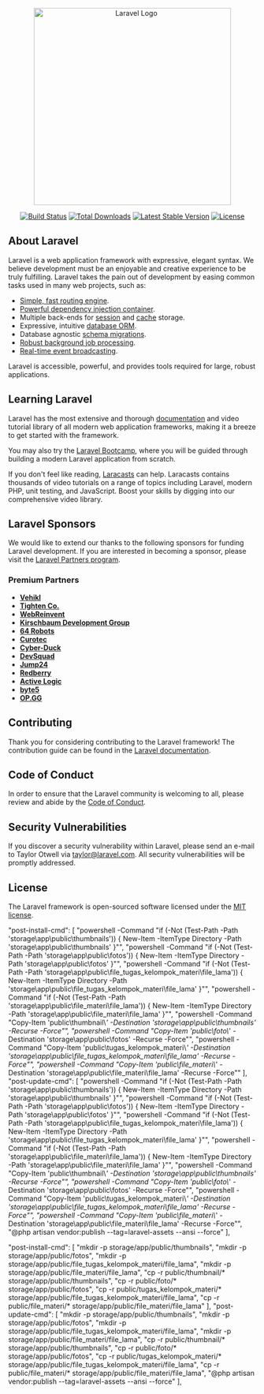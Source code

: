 <p align="center"><a href="https://laravel.com" target="_blank"><img src="https://raw.githubusercontent.com/laravel/art/master/logo-lockup/5%20SVG/2%20CMYK/1%20Full%20Color/laravel-logolockup-cmyk-red.svg" width="400" alt="Laravel Logo"></a></p>

<p align="center">
<a href="https://github.com/laravel/framework/actions"><img src="https://github.com/laravel/framework/workflows/tests/badge.svg" alt="Build Status"></a>
<a href="https://packagist.org/packages/laravel/framework"><img src="https://img.shields.io/packagist/dt/laravel/framework" alt="Total Downloads"></a>
<a href="https://packagist.org/packages/laravel/framework"><img src="https://img.shields.io/packagist/v/laravel/framework" alt="Latest Stable Version"></a>
<a href="https://packagist.org/packages/laravel/framework"><img src="https://img.shields.io/packagist/l/laravel/framework" alt="License"></a>
</p>

## About Laravel

Laravel is a web application framework with expressive, elegant syntax. We believe development must be an enjoyable and creative experience to be truly fulfilling. Laravel takes the pain out of development by easing common tasks used in many web projects, such as:

- [Simple, fast routing engine](https://laravel.com/docs/routing).
- [Powerful dependency injection container](https://laravel.com/docs/container).
- Multiple back-ends for [session](https://laravel.com/docs/session) and [cache](https://laravel.com/docs/cache) storage.
- Expressive, intuitive [database ORM](https://laravel.com/docs/eloquent).
- Database agnostic [schema migrations](https://laravel.com/docs/migrations).
- [Robust background job processing](https://laravel.com/docs/queues).
- [Real-time event broadcasting](https://laravel.com/docs/broadcasting).

Laravel is accessible, powerful, and provides tools required for large, robust applications.

## Learning Laravel

Laravel has the most extensive and thorough [documentation](https://laravel.com/docs) and video tutorial library of all modern web application frameworks, making it a breeze to get started with the framework.

You may also try the [Laravel Bootcamp](https://bootcamp.laravel.com), where you will be guided through building a modern Laravel application from scratch.

If you don't feel like reading, [Laracasts](https://laracasts.com) can help. Laracasts contains thousands of video tutorials on a range of topics including Laravel, modern PHP, unit testing, and JavaScript. Boost your skills by digging into our comprehensive video library.

## Laravel Sponsors

We would like to extend our thanks to the following sponsors for funding Laravel development. If you are interested in becoming a sponsor, please visit the [Laravel Partners program](https://partners.laravel.com).

### Premium Partners

- **[Vehikl](https://vehikl.com/)**
- **[Tighten Co.](https://tighten.co)**
- **[WebReinvent](https://webreinvent.com/)**
- **[Kirschbaum Development Group](https://kirschbaumdevelopment.com)**
- **[64 Robots](https://64robots.com)**
- **[Curotec](https://www.curotec.com/services/technologies/laravel/)**
- **[Cyber-Duck](https://cyber-duck.co.uk)**
- **[DevSquad](https://devsquad.com/hire-laravel-developers)**
- **[Jump24](https://jump24.co.uk)**
- **[Redberry](https://redberry.international/laravel/)**
- **[Active Logic](https://activelogic.com)**
- **[byte5](https://byte5.de)**
- **[OP.GG](https://op.gg)**

## Contributing

Thank you for considering contributing to the Laravel framework! The contribution guide can be found in the [Laravel documentation](https://laravel.com/docs/contributions).

## Code of Conduct

In order to ensure that the Laravel community is welcoming to all, please review and abide by the [Code of Conduct](https://laravel.com/docs/contributions#code-of-conduct).

## Security Vulnerabilities

If you discover a security vulnerability within Laravel, please send an e-mail to Taylor Otwell via [taylor@laravel.com](mailto:taylor@laravel.com). All security vulnerabilities will be promptly addressed.

## License

The Laravel framework is open-sourced software licensed under the [MIT license](https://opensource.org/licenses/MIT).

"post-install-cmd": [
            "powershell -Command \"if (-Not (Test-Path -Path 'storage\\app\\public\\thumbnails')) { New-Item -ItemType Directory -Path 'storage\\app\\public\\thumbnails' }\"",
            "powershell -Command \"if (-Not (Test-Path -Path 'storage\\app\\public\\fotos')) { New-Item -ItemType Directory -Path 'storage\\app\\public\\fotos' }\"",
            "powershell -Command \"if (-Not (Test-Path -Path 'storage\\app\\public\\file_tugas_kelompok_materi\\file_lama')) { New-Item -ItemType Directory -Path 'storage\\app\\public\\file_tugas_kelompok_materi\\file_lama' }\"",
            "powershell -Command \"if (-Not (Test-Path -Path 'storage\\app\\public\\file_materi\\file_lama')) { New-Item -ItemType Directory -Path 'storage\\app\\public\\file_materi\\file_lama' }\"",
            "powershell -Command \"Copy-Item 'public\\thumbnail\\*' -Destination 'storage\\app\\public\\thumbnails' -Recurse -Force\"",
            "powershell -Command \"Copy-Item 'public\\foto\\*' -Destination 'storage\\app\\public\\fotos' -Recurse -Force\"",
            "powershell -Command \"Copy-Item 'public\\tugas_kelompok_materi\\*' -Destination 'storage\\app\\public\\file_tugas_kelompok_materi\\file_lama' -Recurse -Force\"",
            "powershell -Command \"Copy-Item 'public\\file_materi\\*' -Destination 'storage\\app\\public\\file_materi\\file_lama' -Recurse -Force\""
        ],
        "post-update-cmd": [
            "powershell -Command \"if (-Not (Test-Path -Path 'storage\\app\\public\\thumbnails')) { New-Item -ItemType Directory -Path 'storage\\app\\public\\thumbnails' }\"",
            "powershell -Command \"if (-Not (Test-Path -Path 'storage\\app\\public\\fotos')) { New-Item -ItemType Directory -Path 'storage\\app\\public\\fotos' }\"",
            "powershell -Command \"if (-Not (Test-Path -Path 'storage\\app\\public\\file_tugas_kelompok_materi\\file_lama')) { New-Item -ItemType Directory -Path 'storage\\app\\public\\file_tugas_kelompok_materi\\file_lama' }\"",
            "powershell -Command \"if (-Not (Test-Path -Path 'storage\\app\\public\\file_materi\\file_lama')) { New-Item -ItemType Directory -Path 'storage\\app\\public\\file_materi\\file_lama' }\"",
            "powershell -Command \"Copy-Item 'public\\thumbnail\\*' -Destination 'storage\\app\\public\\thumbnails' -Recurse -Force\"",
            "powershell -Command \"Copy-Item 'public\\foto\\*' -Destination 'storage\\app\\public\\fotos' -Recurse -Force\"",
            "powershell -Command \"Copy-Item 'public\\tugas_kelompok_materi\\*' -Destination 'storage\\app\\public\\file_tugas_kelompok_materi\\file_lama' -Recurse -Force\"",
            "powershell -Command \"Copy-Item 'public\\file_materi\\*' -Destination 'storage\\app\\public\\file_materi\\file_lama' -Recurse -Force\"",
            "@php artisan vendor:publish --tag=laravel-assets --ansi --force"
        ],


"post-install-cmd": [
            "mkdir -p storage/app/public/thumbnails",
            "mkdir -p storage/app/public/fotos",
            "mkdir -p storage/app/public/file_tugas_kelompok_materi/file_lama",
            "mkdir -p storage/app/public/file_materi/file_lama",
            "cp -r public/thumbnail/* storage/app/public/thumbnails",
            "cp -r public/foto/* storage/app/public/fotos",
            "cp -r public/tugas_kelompok_materi/* storage/app/public/file_tugas_kelompok_materi/file_lama",
            "cp -r public/file_materi/* storage/app/public/file_materi/file_lama"
        ],
        "post-update-cmd": [
            "mkdir -p storage/app/public/thumbnails",
            "mkdir -p storage/app/public/fotos",
            "mkdir -p storage/app/public/file_tugas_kelompok_materi/file_lama",
            "mkdir -p storage/app/public/file_materi/file_lama",
            "cp -r public/thumbnail/* storage/app/public/thumbnails",
            "cp -r public/foto/* storage/app/public/fotos",
            "cp -r public/tugas_kelompok_materi/* storage/app/public/file_tugas_kelompok_materi/file_lama",
            "cp -r public/file_materi/* storage/app/public/file_materi/file_lama",
            "@php artisan vendor:publish --tag=laravel-assets --ansi --force"
        ],
